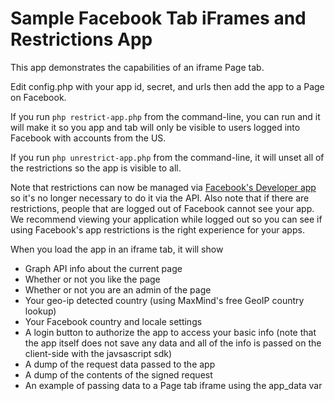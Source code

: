 Sample Facebook Tab iFrames and Restrictions App
================================================

This app demonstrates the capabilities of an iframe Page tab.

Edit config.php with your app id, secret, and urls then add the app to a Page on Facebook.

If you run `php restrict-app.php` from the command-line, you can run and it will make it so you app and tab will only be visible to users logged into Facebook with accounts from the US.

If you run `php unrestrict-app.php` from the command-line, it will unset all of the restrictions so the app is visible to all.

Note that restrictions can now be managed via [Facebook's Developer app](https://developers.facebook.com/apps) so it's no longer necessary to do it via the API. Also note that if there are restrictions, people that are logged out of Facebook cannot see your app. We recommend viewing your application while logged out so you can see if using Facebook's app restrictions is the right experience for your apps.

When you load the app in an iframe tab, it will show

*   Graph API info about the current page
*   Whether or not you like the page
*   Whether or not you are an admin of the page
*   Your geo-ip detected country (using MaxMind's free GeoIP country lookup)
*   Your Facebook country and locale settings
*   A login button to authorize the app to access your basic info (note that the app itself does not save any data and all of the info is passed on the client-side with the javsascript sdk)
*   A dump of the request data passed to the app
*   A dump of the contents of the signed request
*   An example of passing data to a Page tab iframe using the app_data var


